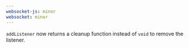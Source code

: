 ```yaml
---
websocket-js: minor
websocket: minor
---
```


`addListener` now returns a cleanup function instead of `void` to remove the listener.
